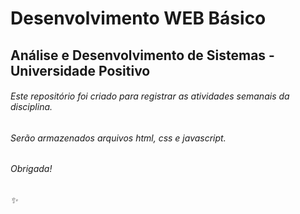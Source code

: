 # Desenvolvimento WEB Básico 
## Análise e Desenvolvimento de Sistemas - Universidade Positivo

###### Este repositório foi criado para registrar as atividades semanais da disciplina.
###### Serão armazenados arquivos html, css e javascript.

###### Obrigada!
###### :sparkles:

